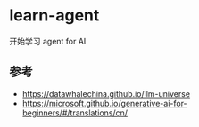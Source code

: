 # learn-agent

开始学习 agent for AI

## 参考

* https://datawhalechina.github.io/llm-universe
* https://microsoft.github.io/generative-ai-for-beginners/#/translations/cn/
